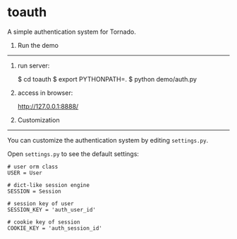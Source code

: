 toauth
======

A simple authentication system for Tornado.


1. Run the demo
---------------

1) run server:

    $ cd toauth
    $ export PYTHONPATH=.
    $ python demo/auth.py

2) access in browser:

    http://127.0.0.1:8888/

2. Customization
----------------

You can customize the authentication system by editing `settings.py`.

Open `settings.py` to see the default settings:

    # user orm class
    USER = User

    # dict-like session engine
    SESSION = Session

    # session key of user
    SESSION_KEY = 'auth_user_id'

    # cookie key of session
    COOKIE_KEY = 'auth_session_id'
